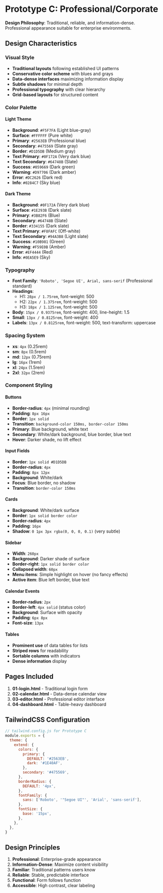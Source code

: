 # Prototype C: Professional/Corporate

**Design Philosophy**: Traditional, reliable, and information-dense. Professional appearance suitable for enterprise environments.

## Design Characteristics

### Visual Style
- **Traditional layouts** following established UI patterns
- **Conservative color scheme** with blues and grays
- **Data-dense interfaces** maximizing information display
- **Subtle shadows** for minimal depth
- **Professional typography** with clear hierarchy
- **Grid-based layouts** for structured content

### Color Palette

#### Light Theme
- **Background**: `#F5F7FA` (Light blue-gray)
- **Surface**: `#FFFFFF` (Pure white)
- **Primary**: `#2563EB` (Professional blue)
- **Secondary**: `#475569` (Slate gray)
- **Border**: `#D1D5DB` (Medium gray)
- **Text Primary**: `#0F172A` (Very dark blue)
- **Text Secondary**: `#64748B` (Slate)
- **Success**: `#059669` (Dark green)
- **Warning**: `#D97706` (Dark amber)
- **Error**: `#DC2626` (Dark red)
- **Info**: `#0284C7` (Sky blue)

#### Dark Theme
- **Background**: `#0F172A` (Very dark blue)
- **Surface**: `#1E293B` (Dark slate)
- **Primary**: `#3B82F6` (Blue)
- **Secondary**: `#64748B` (Slate)
- **Border**: `#334155` (Dark slate)
- **Text Primary**: `#F8FAFC` (Off-white)
- **Text Secondary**: `#94A3B8` (Light slate)
- **Success**: `#10B981` (Green)
- **Warning**: `#F59E0B` (Amber)
- **Error**: `#EF4444` (Red)
- **Info**: `#0EA5E9` (Sky)

### Typography
- **Font Family**: `'Roboto', 'Segoe UI', Arial, sans-serif` (Professional standard)
- **Headings**:
  - H1: `28px / 1.75rem`, font-weight: 500
  - H2: `22px / 1.375rem`, font-weight: 500
  - H3: `18px / 1.125rem`, font-weight: 500
- **Body**: `15px / 0.9375rem`, font-weight: 400, line-height: 1.5
- **Small**: `13px / 0.8125rem`, font-weight: 400
- **Labels**: `13px / 0.8125rem`, font-weight: 500, text-transform: uppercase

### Spacing System
- **xs**: `4px` (0.25rem)
- **sm**: `8px` (0.5rem)
- **md**: `12px` (0.75rem)
- **lg**: `16px` (1rem)
- **xl**: `24px` (1.5rem)
- **2xl**: `32px` (2rem)

### Component Styling

#### Buttons
- **Border-radius**: `4px` (minimal rounding)
- **Padding**: `8px 16px`
- **Border**: `1px solid`
- **Transition**: `background-color 150ms, border-color 150ms`
- **Primary**: Blue background, white text
- **Secondary**: White/dark background, blue border, blue text
- **Hover**: Darker shade, no lift effect

#### Input Fields
- **Border**: `1px solid #D1D5DB`
- **Border-radius**: `4px`
- **Padding**: `8px 12px`
- **Background**: White/dark
- **Focus**: Blue border, no shadow
- **Transition**: `border-color 150ms`

#### Cards
- **Background**: White/dark surface
- **Border**: `1px solid border color`
- **Border-radius**: `4px`
- **Padding**: `16px`
- **Shadow**: `0 1px 3px rgba(0, 0, 0, 0.1)` (very subtle)

#### Sidebar
- **Width**: `260px`
- **Background**: Darker shade of surface
- **Border-right**: `1px solid border color`
- **Collapsed width**: `60px`
- **Menu items**: Simple highlight on hover (no fancy effects)
- **Active item**: Blue left border, blue text

#### Calendar Events
- **Border-radius**: `2px`
- **Border-left**: `4px solid` (status color)
- **Background**: Surface with opacity
- **Padding**: `6px 8px`
- **Font-size**: `13px`

#### Tables
- **Prominent use** of data tables for lists
- **Striped rows** for readability
- **Sortable columns** with indicators
- **Dense information** display

## Pages Included

1. **01-login.html** - Traditional login form
2. **02-calendar.html** - Data-dense calendar view
3. **03-editor.html** - Professional editor interface
4. **04-dashboard.html** - Table-heavy dashboard

## TailwindCSS Configuration

```javascript
// tailwind.config.js for Prototype C
module.exports = {
  theme: {
    extend: {
      colors: {
        primary: {
          DEFAULT: '#2563EB',
          dark: '#1E40AF',
        },
        secondary: '#475569',
      },
      borderRadius: {
        DEFAULT: '4px',
      },
      fontFamily: {
        sans: ['Roboto', '"Segoe UI"', 'Arial', 'sans-serif'],
      },
      fontSize: {
        base: '15px',
      },
    },
  },
}
```

## Design Principles

1. **Professional**: Enterprise-grade appearance
2. **Information-Dense**: Maximize content visibility
3. **Familiar**: Traditional patterns users know
4. **Reliable**: Stable, predictable interface
5. **Functional**: Form follows function
6. **Accessible**: High contrast, clear labeling
